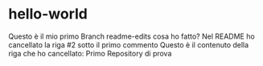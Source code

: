 # hello-world


Questo è il mio primo Branch  readme-edits
cosa ho fatto? Nel README ho cancellato la riga #2 sotto il primo commento
Questo è il contenuto della riga che ho cancellato: Primo Repository di prova
